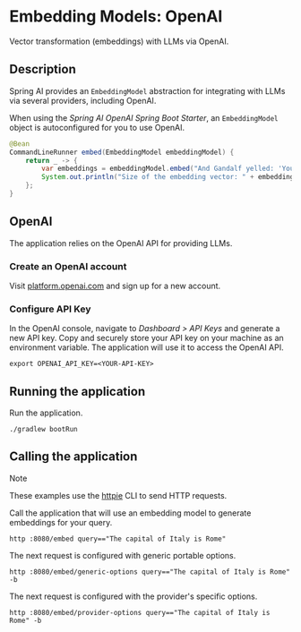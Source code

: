 # Embedding Models: OpenAI

Vector transformation (embeddings) with LLMs via OpenAI.

## Description

Spring AI provides an `EmbeddingModel` abstraction for integrating with LLMs via several providers, including OpenAI.

When using the _Spring AI OpenAI Spring Boot Starter_, an `EmbeddingModel` object is autoconfigured for you to use OpenAI.

```java
@Bean
CommandLineRunner embed(EmbeddingModel embeddingModel) {
    return _ -> {
        var embeddings = embeddingModel.embed("And Gandalf yelled: 'You shall not pass!'");
        System.out.println("Size of the embedding vector: " + embeddings.length);
    };
}
```

## OpenAI

The application relies on the OpenAI API for providing LLMs.

### Create an OpenAI account

Visit [platform.openai.com](https://platform.openai.com) and sign up for a new account.

### Configure API Key

In the OpenAI console, navigate to _Dashboard > API Keys_ and generate a new API key.
Copy and securely store your API key on your machine as an environment variable.
The application will use it to access the OpenAI API.

```shell
export OPENAI_API_KEY=<YOUR-API-KEY>
```

## Running the application

Run the application.

```shell
./gradlew bootRun
```

## Calling the application

> [!NOTE]
> These examples use the [httpie](https://httpie.io) CLI to send HTTP requests.

Call the application that will use an embedding model to generate embeddings for your query.

```shell
http :8080/embed query=="The capital of Italy is Rome"
```

The next request is configured with generic portable options.

```shell
http :8080/embed/generic-options query=="The capital of Italy is Rome" -b
```

The next request is configured with the provider's specific options.

```shell
http :8080/embed/provider-options query=="The capital of Italy is Rome" -b
```

